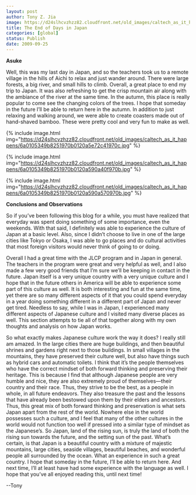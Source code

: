 ```yaml
---
layout: post
author: Tony Z. Jia
image: https://d24slhcvzhzz82.cloudfront.net/old_images/caltech_as_it_happens/6a0105349b8251970b0120a5e72b56970c.jpg
title: The End of Days in Japan
categories: [global]
status: Publish
date: 2009-09-25
---
```


**Asuke**

Well, this was my last day in Japan, and so the teachers took us to a remote village in the hills of Aichi to relax and just wander around. There were large forests, a big river, and small hills to climb. Overall, a great place to end my trip to Japan. It was also refreshing to get the crisp mountain air along with the ambiance of the river at the same time. In the autumn, this place is really popular to come see the changing colors of the trees. I hope that someday in the future I’ll be able to return here in the autumn. In addition to just relaxing and walking around, we were able to create coasters made out of hand-shaved bamboo. These were pretty cool and very fun to make as well. 

{% include image.html img="https://d24slhcvzhzz82.cloudfront.net/old_images/caltech_as_it_happens/6a0105349b8251970b0120a5e72c41970c.jpg" %}

{% include image.html img="https://d24slhcvzhzz82.cloudfront.net/old_images/caltech_as_it_happens/6a0105349b8251970b0120a590a40f970b.jpg" %}

{% include image.html img="https://d24slhcvzhzz82.cloudfront.net/old_images/caltech_as_it_happens/6a0105349b8251970b0120a590a570970b.jpg" %}

**Conclusions and Observations**

So if you’ve been following this blog for a while, you must have realized that everyday was spent doing something of some importance, even the weekends. With that said, I definitely was able to experience the culture of Japan at a basic level. Also, since I didn’t choose to live in one of the large cities like Tokyo or Osaka, I was able to go places and do cultural activities that most foreign visitors would never think of going to or doing. 

Overall I had a great time with the JLCP program and in Japan in general. The teachers in the program were great and very helpful as well, and I also made a few very good friends that I’m sure we’ll be keeping in contact in the future. Japan itself is a very unique country with a very unique culture and I hope that in the future others in America will be able to experience some part of this culture as well. It is both interesting and fun at the same time, yet there are so many different aspects of it that you could spend everyday in a year doing something different in a different part of Japan and never get tired. Needless to say, while I was in Japan, I experienced many different aspects of Japanese culture and I visited many diverse places as well. This section attempts to tie all of that together along with my own thoughts and analysis on how Japan works. 

So what exactly makes Japanese culture work the way it does? I really still am amazed. In the large cities there are huge buildings, and then beautiful shrines and gardens right next to those buildings. In small villages in the mountains, they have preserved their culture well, but also have things such as hybrid cars and automatic toilets. I think that it’s the people themselves who have the correct mindset of both forward thinking and preserving their heritage. This is because I find that although Japanese people are very humble and nice, they are also extremely proud of themselves—their country and their race. Thus, they strive to be the best, as a people in whole, in all future endeavors. They also treasure the past and the lessons that have already been bestowed upon them by their elders and ancestors. Thus, this great mix of both forward thinking and preservation is what sets Japan apart from the rest of the world. Nowhere else in the world possesses such a culture, and I feel that many of the other cultures in the world would not function too well if pressed into a similar type of mindset as the Japanese’s. So Japan, land of the rising sun, is truly the land of both the rising sun towards the future, and the setting sun of the past. What’s certain, is that Japan is a beautiful country with a mixture of majestic mountains, large cities, seaside villages, beautiful beaches, and wonderful people all surrounded by the ocean. What an experience in such a great country. I hope that someday in the future, I’ll be able to return here. And next time, I’ll at least have had some experience with the language as well. I hope that you’ve all enjoyed reading this, until next time!

--Tony

